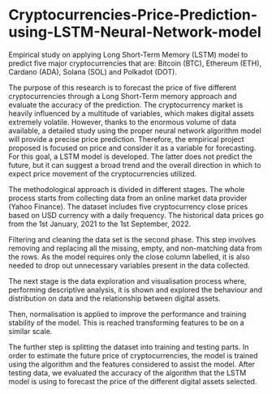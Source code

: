# Cryptocurrencies-Price-Prediction-using-LSTM-Neural-Network-model
Empirical study on applying Long Short-Term Memory (LSTM) model to predict five major cryptocurrencies that are: Bitcoin (BTC), Ethereum (ETH), Cardano (ADA), Solana (SOL) and Polkadot (DOT).

The purpose of this research is to forecast the price of five different cryptocurrencies through a Long Short-Term memory approach and evaluate the accuracy of the prediction. The cryptocurrency market is heavily influenced by a multitude of variables, which makes digital assets extremely volatile. However, thanks to the enormous volume of data available, a detailed study using the proper neural network algorithm model will provide a precise price prediction. Therefore, the empirical project proposed is focused on price and consider it as a variable for forecasting. For this goal, a LSTM model is developed. The latter does not predict the future, but it can suggest a broad trend and the overall direction in which to expect price movement of the cryptocurrencies utilized. 

The methodological approach is divided in different stages. The whole process starts from collecting data from an online market data provider (Yahoo Finance). The dataset includes five cryptocurrency close prices based on USD currency with a daily frequency. The historical data prices go from the 1st January, 2021 to the 1st September, 2022. 

Filtering and cleaning the data set is the second phase. This step involves removing and replacing all the missing, empty, and non-matching data from the rows. As the model requires only the close column labelled, it is also needed to drop out unnecessary variables present in the data collected.

The next stage is the data exploration and visualisation process where, performing descriptive analysis, it is shown and explored the behaviour and distribution on data and the relationship between digital assets. 

Then, normalisation is applied to improve the performance and training stability of the model. This is reached transforming features to be on a similar scale. 

The further step is splitting the dataset into training and testing parts. In order to estimate the future price of cryptocurrencies, the model is trained using the algorithm and the features considered to assist the model. After testing data, we evaluated the accuracy of the algorithm that the LSTM model is using to forecast the price of the different digital assets selected. 

